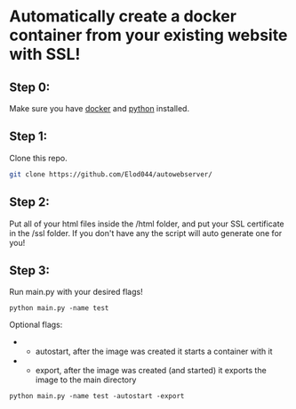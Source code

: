 # Automatically create a docker container from your existing website with SSL!

## Step 0:
Make sure you have [docker](https://docs.docker.com/get-docker/) and [python](https://www.python.org/downloads/) installed.

## Step 1:
Clone this repo.
```bash
git clone https://github.com/Elod044/autowebserver/
```

## Step 2:
Put all of your html files inside the /html folder, and put your SSL certificate in the /ssl folder. If you don't have any the script will auto generate one for you!

## Step 3:
Run main.py with your desired flags!
```
python main.py -name test
```
Optional flags:
- - autostart, after the image was created it starts a container with it
- - export, after the image was created (and started) it exports the image to the main directory
```
python main.py -name test -autostart -export
```
